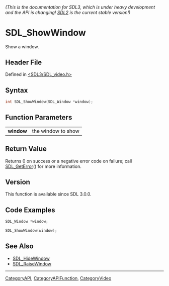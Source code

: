 ###### (This is the documentation for SDL3, which is under heavy development and the API is changing! [SDL2](https://wiki.libsdl.org/SDL2/) is the current stable version!)
# SDL_ShowWindow

Show a window.

## Header File

Defined in [<SDL3/SDL_video.h>](https://github.com/libsdl-org/SDL/blob/main/include/SDL3/SDL_video.h)

## Syntax

```c
int SDL_ShowWindow(SDL_Window *window);

```

## Function Parameters

|                |                    |
| -------------- | ------------------ |
| **window**     | the window to show |

## Return Value

Returns 0 on success or a negative error code on failure; call
[SDL_GetError](SDL_GetError)() for more information.

## Version

This function is available since SDL 3.0.0.

## Code Examples

```c++
SDL_Window *window;

SDL_ShowWindow(window);
```

## See Also

* [SDL_HideWindow](SDL_HideWindow)
* [SDL_RaiseWindow](SDL_RaiseWindow)

----
[CategoryAPI](CategoryAPI), [CategoryAPIFunction](CategoryAPIFunction), [CategoryVideo](CategoryVideo)


